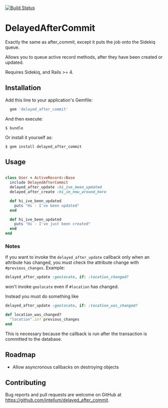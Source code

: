 [![Build Status](http://img.shields.io/travis/intellum/delayed_after_commit.svg?style=flat)](https://travis-ci.org/intellum/delayed_after_commit)

# DelayedAfterCommit

Exactly the same as after_commit, except it puts the job onto the Sidekiq queue.

Allows you to queue active record methods, after they have been created or updated.

Requires Sidekiq, and Rails >= 4.

## Installation

Add this line to your application's Gemfile:

```ruby
  gem 'delayed_after_commit'
```

And then execute:

    $ bundle

Or install it yourself as:

    $ gem install delayed_after_commit

## Usage

```ruby

class User < ActiveRecord::Base
  include DelayedAfterCommit
  delayed_after_update :hi_ive_been_updated
  delayed_after_create :hi_im_new_around_here

  def hi_ive_been_updated
    puts "Hi - I've been updated"
  end

  def hi_ive_been_updated
    puts "Hi - I've just been created"
  end
end

```

### Notes

If you want to invoke the `delayed_after_update` callback only when an attribute has changed, you must check the attribute change with `#previous_changes`. Example:

```ruby
delayed_after_update :geolocate, if: :location_changed?
```

won't invoke `geolocate` even if `#location` has changed.

Instead you must do something like

```ruby
delayed_after_update :geolocate, if: :location_was_changed?

def location_was_changed?
  "location".in? previous_changes
end
```

This is necessary because the callback is run after the transaction is committed to the database.

## Roadmap

- Allow asyncronous callbacks on destroying objects

## Contributing

Bug reports and pull requests are welcome on GitHub at https://github.com/intellum/delayed_after_commit.

